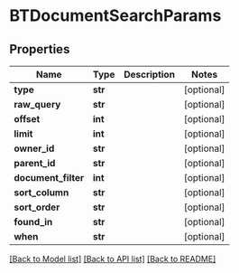 # BTDocumentSearchParams

## Properties
Name | Type | Description | Notes
------------ | ------------- | ------------- | -------------
**type** | **str** |  | [optional] 
**raw_query** | **str** |  | [optional] 
**offset** | **int** |  | [optional] 
**limit** | **int** |  | [optional] 
**owner_id** | **str** |  | [optional] 
**parent_id** | **str** |  | [optional] 
**document_filter** | **int** |  | [optional] 
**sort_column** | **str** |  | [optional] 
**sort_order** | **str** |  | [optional] 
**found_in** | **str** |  | [optional] 
**when** | **str** |  | [optional] 

[[Back to Model list]](../README.md#documentation-for-models) [[Back to API list]](../README.md#documentation-for-api-endpoints) [[Back to README]](../README.md)


